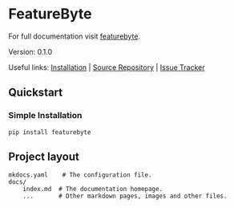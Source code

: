 # FeatureByte

For full documentation visit [featurebyte](https://github.com/featurebyte/featurebyte).

Version: 0.1.0

Useful links: [Installation](user/installation.md) | [Source Repository](https://github.com/featurebyte/featurebyte) | [Issue Tracker](https://github.com/featurebyte/featurebyte/issues)

## Quickstart

### Simple Installation

```shell
pip install featurebyte
```

## Project layout

    mkdocs.yaml    # The configuration file.
    docs/
        index.md  # The documentation homepage.
        ...       # Other markdown pages, images and other files.
